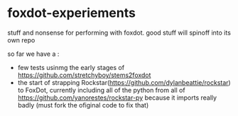 # foxdot-experiements
stuff and nonsense for performing with foxdot. good stuff will spinoff into its own repo

so far we have a :

* few tests usinmg the early stages of https://github.com/stretchyboy/stems2foxdot
* the start of strapping Rockstar(https://github.com/dylanbeattie/rockstar)  to FoxDot, currently including all of the python from  all of https://github.com/yanorestes/rockstar-py because it imports really badly (must fork the ofiginal code to fix that)


